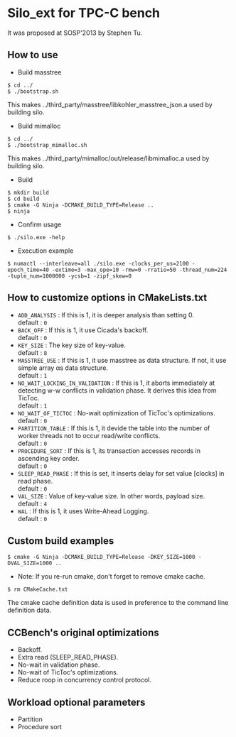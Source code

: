 # Silo_ext for TPC-C bench
It was proposed at SOSP'2013 by Stephen Tu.

## How to use
- Build masstree
```
$ cd ../
$ ./bootstrap.sh
```
This makes ../third_party/masstree/libkohler_masstree_json.a used by building silo.
- Build mimalloc
```
$ cd ../
$ ./bootstrap_mimalloc.sh
```
This makes ../third_party/mimalloc/out/release/libmimalloc.a used by building silo.
- Build 
```
$ mkdir build
$ cd build
$ cmake -G Ninja -DCMAKE_BUILD_TYPE=Release ..
$ ninja
```
- Confirm usage 
```
$ ./silo.exe -help
```
- Execution example 
```
$ numactl --interleave=all ./silo.exe -clocks_per_us=2100 -epoch_time=40 -extime=3 -max_ope=10 -rmw=0 -rratio=50 -thread_num=224 -tuple_num=1000000 -ycsb=1 -zipf_skew=0
```

## How to customize options in CMakeLists.txt
- `ADD_ANALYSIS` : If this is 1, it is deeper analysis than setting 0.<br>
default : `0`
- `BACK_OFF` : If this is 1, it use Cicada's backoff.<br>
default : `0`
- `KEY_SIZE` : The key size of key-value.<br>
default : `8`
- `MASSTREE_USE` : If this is 1, it use masstree as data structure. If not, it use simple array αs data structure.<br>
default : `1`
- `NO_WAIT_LOCKING_IN_VALIDATION` : If this is 1, it aborts immediately at detecting w-w conflicts in validation phase. It derives this idea from TicToc.<br>
default : `1`
- `NO_WAIT_OF_TICTOC` : No-wait optimization of TicToc's optimizations.<br>
default : `0`
- `PARTITION_TABLE` : If this is 1, it devide the table into the number of worker threads not to occur read/write conflicts.<br>
default : `0`
- `PROCEDURE_SORT` : If this is 1, its transaction accesses records in ascending key order.<br>
default : `0`
- `SLEEP_READ_PHASE` : If this is set, it inserts delay for set value [clocks] in read phase.<br>
default : `0`
- `VAL_SIZE` : Value of key-value size. In other words, payload size.<br>
default : `4`
- `WAL` : If this is 1, it uses Write-Ahead Logging.<br>
default : `0`

## Custom build examples
```
$ cmake -G Ninja -DCMAKE_BUILD_TYPE=Release -DKEY_SIZE=1000 -DVAL_SIZE=1000 ..
```
- Note: If you re-run cmake, don't forget to remove cmake cache.
```
$ rm CMakeCache.txt
```
The cmake cache definition data is used in preference to the command line definition data.

## CCBench's original optimizations
- Backoff.
- Extra read (SLEEP_READ_PHASE).
- No-wait in validation phase.
- No-wait of TicToc's optimizations.
- Reduce roop in concurrency control protocol.

## Workload optional parameters
- Partition
- Procedure sort

